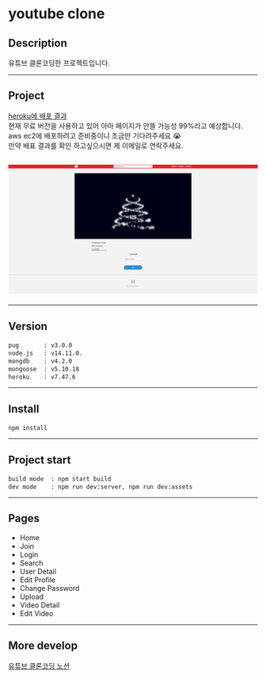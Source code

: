 # youtube clone


## Description

유튜브 클론코딩한 프로젝트입니다.

---

## Project

[heroku에 배포 결과](https://calm-citadel-50531.herokuapp.com/)<br />
현재 무료 버전을 사용하고 있어 아마 페이지가 안뜰 가능성 99%라고 예상합니다.
aws ec2에 배포하려고 준비중이니 조금만 기다려주세요 😭 <br />
만약 배표 결과를 확인 하고싶으시면 제 이메일로 연락주세요.

## ![detail.pug](images/detail.png)

---

## Version

```
pug       : v3.0.0
node.js   : v14.11.0.
mongdb    : v4.2.0
mongoose  : v5.10.18
heroku    : v7.47.6
```

---

## Install

```
npm install
```

---

## Project start

```
build mode  : npm start build
dev mode    : npm run dev:server, npm run dev:assets
```

---

## Pages

- Home
- Join
- Login
- Search
- User Detail
- Edit Profile
- Change Password
- Upload
- Video Detail
- Edit Video

---

## More develop

[유튜브 클론코딩 노션](https://www.notion.so/nibble2/e5d617c7b1204da7bee531b0a13a85eb)
